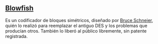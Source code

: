 ## [Blowfish](https://es.wikipedia.org/wiki/Blowfish)
Es un codificador de bloques simétricos, diseñado por [Bruce Schneier](https://es.wikipedia.org/wiki/Bruce_Schneier),  quién lo realizó para reemplazar el antiguo DES y los problemas que producían otros. También lo liberó al público libremente, sin patente registrada.

